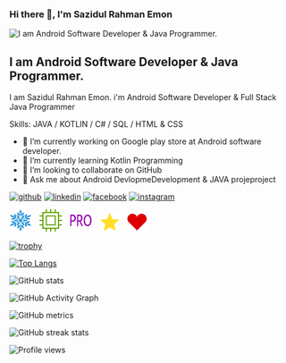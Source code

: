 

### Hi there 👋, I'm Sazidul Rahman Emon
![I am Android Software Developer & Java Programmer.](https://scontent.fdac24-1.fna.fbcdn.net/v/t39.30808-6/271021820_1080334946136463_3959338100272259919_n.jpg?stp=c93.0.206.206a_dst-jpg_p206x206&_nc_cat=107&ccb=1-5&_nc_sid=da31f3&_nc_eui2=AeHcyz9fflqNma1e0eJ_M-mdAMhLqWupdBkAyEupa6l0GYeJRhdVcXKXnoGL67tIHoYl43KRSf5vV2nTdledNYrb&_nc_ohc=xK6D61_-jZEAX88vw89&_nc_ht=scontent.fdac24-1.fna&oh=00_AT8eSth5K_A-cZtZ5eUiBaIuk_ThgkVMcQmqJymBGp-hQw&oe=621E353E)
## I am Android Software Developer & Java Programmer.


I am Sazidul Rahman Emon. i'm Android Software Developer & Full Stack
Java Programmer

Skills: JAVA / KOTLIN / C# / SQL / HTML & CSS

- 🔭 I’m currently working on Google play store at Android software developer. 
- 🌱 I’m currently learning Kotlin Programming  
- 👯 I’m looking to collaborate on GitHub  
- 💬 Ask me about Android DevlopmeDevelopment & JAVA projeproject  


[<img src='https://cdn.jsdelivr.net/npm/simple-icons@3.0.1/icons/github.svg' alt='github' height='40'>](https://github.com/sazidulcse)  [<img src='https://cdn.jsdelivr.net/npm/simple-icons@3.0.1/icons/linkedin.svg' alt='linkedin' height='40'>](https://www.linkedin.com/in/sazidul-rahman-317096217/)  [<img src='https://cdn.jsdelivr.net/npm/simple-icons@3.0.1/icons/facebook.svg' alt='facebook' height='40'>](https://www.facebook.com/sazidulcse)  [<img src='https://cdn.jsdelivr.net/npm/simple-icons@3.0.1/icons/instagram.svg' alt='instagram' height='40'>](https://www.instagram.com/sazidul.cse/)  

<a href='https://archiveprogram.github.com/'><img src='https://raw.githubusercontent.com/acervenky/animated-github-badges/master/assets/acbadge.gif' width='40' height='40'></a> <a href='https://docs.github.com/en/developers'><img src='https://raw.githubusercontent.com/acervenky/animated-github-badges/master/assets/devbadge.gif' width='40' height='40'></a> <a href='https://github.com/pricing'><img src='https://raw.githubusercontent.com/acervenky/animated-github-badges/master/assets/pro.gif' width='40' height='40'></a> <a href='https://stars.github.com/'><img src='https://raw.githubusercontent.com/acervenky/animated-github-badges/master/assets/starbadge.gif' width='35' height='35'></a> <a href='https://docs.github.com/en/github/supporting-the-open-source-community-with-github-sponsors'><img src='https://raw.githubusercontent.com/acervenky/animated-github-badges/master/assets/sponsorbadge.gif' width='35' height='35'></a> 

[![trophy](https://github-profile-trophy.vercel.app/?username=sazidulcse)](https://github.com/ryo-ma/github-profile-trophy)

[![Top Langs](https://github-readme-stats.vercel.app/api/top-langs/?username=sazidulcse)](https://github.com/anuraghazra/github-readme-stats)

![GitHub stats](https://github-readme-stats.vercel.app/api?username=sazidulcse&show_icons=true&count_private=true)  

![GitHub Activity Graph](https://activity-graph.herokuapp.com/graph?username=sazidulcse)  

![GitHub metrics](https://metrics.lecoq.io/sazidulcse)  

![GitHub streak stats](https://github-readme-streak-stats.herokuapp.com/?user=sazidulcse)  

![Profile views](https://gpvc.arturio.dev/sazidulcse)  
